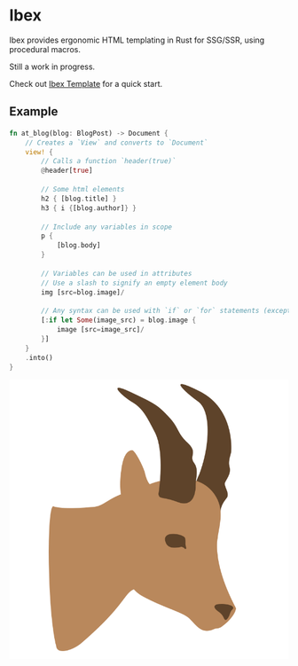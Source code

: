 # Ibex

Ibex provides ergonomic HTML templating in Rust for SSG/SSR, using procedural macros.

Still a work in progress.

Check out [Ibex Template](https://github.com/darccyy/ibex-template) for a quick start.

## Example

```rs
fn at_blog(blog: BlogPost) -> Document {
    // Creates a `View` and converts to `Document`
    view! {
        // Calls a function `header(true)`
        @header[true]

        // Some html elements
        h2 { [blog.title] }
        h3 { i {[blog.author]} }

        // Include any variables in scope
        p {
            [blog.body]
        }

        // Variables can be used in attributes
        // Use a slash to signify an empty element body
        img [src=blog.image]/

        // Any syntax can be used with `if` or `for` statements (except `else-if`)
        [:if let Some(image_src) = blog.image {
            image [src=image_src]/
        }]
    }
    .into()
}
```

![Ibex logo](./ibex.png)


